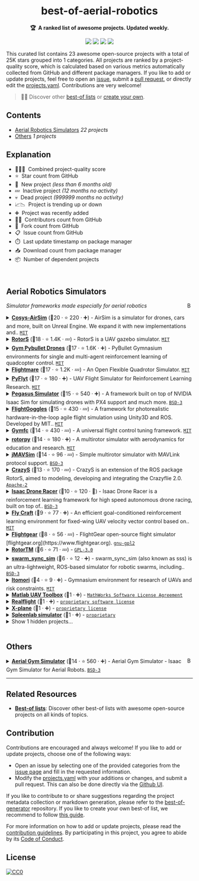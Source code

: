 <!-- markdownlint-disable -->
<h1 align="center">
    best-of-aerial-robotics
    <br>
</h1>

<p align="center">
    <strong>🏆&nbsp; A ranked list of awesome projects. Updated weekly.</strong>
</p>

<p align="center">
    <a href="https://best-of.org" title="Best-of Badge"><img src="http://bit.ly/3o3EHNN"></a>
    <a href="#Contents" title="Project Count"><img src="https://img.shields.io/badge/projects-23-blue.svg?color=5ac4bf"></a>
    <a href="#Contribution" title="Contributions are welcome"><img src="https://img.shields.io/badge/contributions-welcome-green.svg"></a>
    <a href="https://github.com/C-PANATORN/best-of-aerial-robotics/releases" title="Best-of Updates"><img src="https://img.shields.io/github/release-date/C-PANATORN/best-of-aerial-robotics?color=green&label=updated"></a>
</p>

This curated list contains 23 awesome open-source projects with a total of 25K stars grouped into 1 categories. All projects are ranked by a project-quality score, which is calculated based on various metrics automatically collected from GitHub and different package managers. If you like to add or update projects, feel free to open an [issue](https://github.com/C-PANATORN/best-of-aerial-robotics/issues/new/choose), submit a [pull request](https://github.com/C-PANATORN/best-of-aerial-robotics/pulls), or directly edit the [projects.yaml](https://github.com/C-PANATORN/best-of-aerial-robotics/edit/main/projects.yaml). Contributions are very welcome!

> 🧙‍♂️  Discover other [best-of lists](https://best-of.org) or [create your own](https://github.com/best-of-lists/best-of/blob/main/create-best-of-list.md).

## Contents

- [Aerial Robotics Simulators](#aerial-robotics-simulators) _22 projects_
- [Others](#others) _1 projects_

## Explanation
- 🥇🥈🥉&nbsp; Combined project-quality score
- ⭐️&nbsp; Star count from GitHub
- 🐣&nbsp; New project _(less than 6 months old)_
- 💤&nbsp; Inactive project _(12 months no activity)_
- 💀&nbsp; Dead project _(999999 months no activity)_
- 📈📉&nbsp; Project is trending up or down
- ➕&nbsp; Project was recently added
- 👨‍💻&nbsp; Contributors count from GitHub
- 🔀&nbsp; Fork count from GitHub
- 📋&nbsp; Issue count from GitHub
- ⏱️&nbsp; Last update timestamp on package manager
- 📥&nbsp; Download count from package manager
- 📦&nbsp; Number of dependent projects

<br>

## Aerial Robotics Simulators

<a href="#contents"><img align="right" width="15" height="15" src="https://git.io/JtehR" alt="Back to top"></a>

_Simulator frameworks made especially for aerial robotics_

<details><summary><b><a href="https://cosys-lab.github.io/Cosys-AirSim/">Cosys-AirSim</a></b> (🥇20 ·  ⭐ 220 · ➕) - AirSim is a simulator for drones, cars and more, built on Unreal Engine. We expand it with new implementations and.. <code><a href="http://bit.ly/34MBwT8">MIT</a></code></summary>

- [GitHub](https://github.com/Cosys-Lab/Cosys-AirSim) (👨‍💻 260 · 🔀 77 · 📥 5.6K · 📋 76 - 48% open · ⏱️ 16.04.2025):

	```
	git clone https://github.com/Cosys-Lab/Cosys-AirSim
	```
</details>
<details><summary><b><a href="https://github.com/ethz-asl/rotors_simulator">RotorS</a></b> (🥇18 ·  ⭐ 1.4K · 💤) - RotorS is a UAV gazebo simulator. <code><a href="http://bit.ly/34MBwT8">MIT</a></code></summary>

- [GitHub](https://github.com/ethz-asl/rotors_simulator) (👨‍💻 49 · 🔀 680 · 📋 380 - 42% open · ⏱️ 06.07.2021):

	```
	git clone https://github.com/ethz-asl/rotors_simulator
	```
</details>
<details><summary><b><a href="https://utiasdsl.github.io/gym-pybullet-drones/">Gym Pybullet Drones</a></b> (🥈17 ·  ⭐ 1.6K · ➕) - PyBullet Gymnasium environments for single and multi-agent reinforcement learning of quadcopter control. <code><a href="http://bit.ly/34MBwT8">MIT</a></code></summary>

- [GitHub](https://github.com/utiasDSL/gym-pybullet-drones) (👨‍💻 18 · 🔀 440 · 📋 220 - 49% open · ⏱️ 30.08.2025):

	```
	git clone https://github.com/utiasDSL/gym-pybullet-drones
	```
</details>
<details><summary><b><a href="https://uzh-rpg.github.io/flightmare/">Flightmare</a></b> (🥈17 ·  ⭐ 1.2K · 💤) - An Open Flexible Quadrotor Simulator. <code><a href="http://bit.ly/34MBwT8">MIT</a></code></summary>

- [GitHub](https://github.com/uzh-rpg/flightmare) (👨‍💻 7 · 🔀 360 · 📥 5.7K · 📋 170 - 65% open · ⏱️ 15.05.2023):

	```
	git clone https://github.com/uzh-rpg/flightmare
	```
</details>
<details><summary><b><a href="https://github.com/jjshoots/PyFlyt">PyFlyt</a></b> (🥈17 ·  ⭐ 180 · ➕) - UAV Flight Simulator for Reinforcement Learning Research. <code><a href="http://bit.ly/34MBwT8">MIT</a></code></summary>

- [GitHub](https://github.com/jjshoots/PyFlyt) (👨‍💻 11 · 🔀 33 · 📦 37 · 📋 57 - 24% open · ⏱️ 17.06.2025):

	```
	git clone https://github.com/jjshoots/PyFlyt
	```
- [PyPi](https://pypi.org/project/pyflyt) (📥 940 / month):
	```
	pip install pyflyt
	```
</details>
<details><summary><b><a href="https://pegasussimulator.github.io/PegasusSimulator/">Pegasus Simulator</a></b> (🥈15 ·  ⭐ 540 · ➕) - A framework built on top of NVIDIA Isaac Sim for simulating drones with PX4 support and much more. <code><a href="http://bit.ly/3aKzpTv">BSD-3</a></code></summary>

- [GitHub](https://github.com/PegasusSimulator/PegasusSimulator) (👨‍💻 4 · 🔀 100 · 📋 51 - 37% open · ⏱️ 20.07.2025):

	```
	git clone https://github.com/PegasusSimulator/PegasusSimulator
	```
</details>
<details><summary><b><a href="https://flightgoggles.mit.edu/">FlightGoggles</a></b> (🥈15 ·  ⭐ 430 · 💤) - A framework for photorealistic hardware-in-the-loop agile flight simulation using Unity3D and ROS. Developed by MIT.. <code><a href="http://bit.ly/34MBwT8">MIT</a></code></summary>

- [GitHub](https://github.com/mit-aera/FlightGoggles) (👨‍💻 9 · 🔀 97 · 📥 1.6K · 📋 170 - 11% open · ⏱️ 01.04.2024):

	```
	git clone https://github.com/mit-aera/FlightGoggles
	```
</details>
<details><summary><b><a href="http://wfk.io/neuroflight/">Gymfc</a></b> (🥈14 ·  ⭐ 430 · 💤) - A universal flight control tuning framework. <code><a href="http://bit.ly/34MBwT8">MIT</a></code></summary>

- [GitHub](https://github.com/wil3/gymfc) (🔀 100 · 📋 81 - 11% open · ⏱️ 07.10.2021):

	```
	git clone https://github.com/wil3/gymfc/
	```
</details>
<details><summary><b><a href="https://github.com/spencerfolk/rotorpy">rotorpy</a></b> (🥈14 ·  ⭐ 180 · ➕) - A multirotor simulator with aerodynamics for education and research. <code><a href="http://bit.ly/34MBwT8">MIT</a></code></summary>

- [GitHub](https://github.com/spencerfolk/rotorpy) (👨‍💻 5 · 🔀 41 · 📥 11 · 📋 17 - 5% open · ⏱️ 18.08.2025):

	```
	git clone https://github.com/spencerfolk/rotorpy
	```
</details>
<details><summary><b><a href="https://github.com/PX4/jMAVSim">jMAVSim</a></b> (🥈14 ·  ⭐ 96 · 💤) - Simple multirotor simulator with MAVLink protocol support. <code><a href="http://bit.ly/3aKzpTv">BSD-3</a></code></summary>

- [GitHub](https://github.com/PX4/jMAVSim) (👨‍💻 28 · 🔀 210 · 📋 52 - 30% open · ⏱️ 17.12.2021):

	```
	git clone https://github.com/PX4/jMAVSim
	```
</details>
<details><summary><b><a href="https://github.com/gsilano/CrazyS">CrazyS</a></b> (🥉13 ·  ⭐ 170 · 💤) - CrazyS is an extension of the ROS package RotorS, aimed to modeling, developing and integrating the Crazyflie 2.0. <code><a href="http://bit.ly/3nYMfla">Apache-2</a></code></summary>

- [GitHub](https://github.com/gsilano/CrazyS) (👨‍💻 2 · 🔀 84 · 📋 88 - 10% open · ⏱️ 11.08.2022):

	```
	git clone https://github.com/gsilano/CrazyS
	```
</details>
<details><summary><b><a href="https://github.com/kousheekc/isaac_drone_racer">Isaac Drone Racer</a></b> (🥉10 ·  ⭐ 120 · 🐣) - Isaac Drone Racer is a reinforcement learning framework for high speed autonomous drone racing, built on top of.. <code><a href="http://bit.ly/3aKzpTv">BSD-3</a></code></summary>

- [GitHub](https://github.com/kousheekc/isaac_drone_racer) (🔀 22 · 📋 5 - 20% open · ⏱️ 20.06.2025):

	```
	git clone https://github.com/kousheekc/isaac_drone_racer
	```
</details>
<details><summary><b><a href="https://github.com/GongXudong/fly-craft">Fly Craft</a></b> (🥉9 ·  ⭐ 77 · ➕) - An efficient goal-conditioned reinforcement learning environment for fixed-wing UAV velocity vector control based on.. <code><a href="http://bit.ly/34MBwT8">MIT</a></code></summary>

- [GitHub](https://github.com/GongXudong/fly-craft) (📦 4 · ⏱️ 02.07.2025):

	```
	git clone https://github.com/GongXudong/fly-craft
	```
- [PyPi](https://pypi.org/project/flycraft) (📥 130 / month):
	```
	pip install flycraft
	```
</details>
<details><summary><b><a href="https://www.flightgear.org/">Flightgear</a></b> (🥉8 ·  ⭐ 56 · 💤) - FlightGear open-source flight simulator [flightgear.org](https://www.flightgear.org). <code><a href="https://tldrlegal.com/search?q=gnu-gpl2">gnu-gpl2</a></code></summary>

- [GitLab](https://gitlab.com/flightgear/flightgear) (🔀 39 · 📋 340 - 47% open · ⏱️ 04.03.2015):

	```
	git clone https://gitlab.com/flightgear/flightgear
	```
</details>
<details><summary><b><a href="https://github.com/arplaboratory/RotorTM">RotorTM</a></b> (🥉6 ·  ⭐ 71 · 💤) -  <code><a href="http://bit.ly/2M0xdwT">GPL-3.0</a></code></summary>

- [GitHub](https://github.com/arplaboratory/RotorTM) (👨‍💻 3 · 🔀 14 · 📋 4 - 50% open · ⏱️ 09.06.2024):

	```
	git clone https://github.com/arplaboratory/RotorTM
	```
</details>
<details><summary><b><a href="https://github.com/shupx/swarm_sync_sim">swarm_sync_sim</a></b> (🥉6 ·  ⭐ 12 · ➕) - swarm_sync_sim (also known as sss) is an ultra-lightweight, ROS-based simulator for robotic swarms, including.. <code><a href="http://bit.ly/3aKzpTv">BSD-3</a></code></summary>

- [GitHub](https://github.com/shupx/swarm_sync_sim) (👨‍💻 6 · 🔀 1 · ⏱️ 18.03.2025):

	```
	git clone https://github.com/shupx/swarm_sync_sim
	```
</details>
<details><summary><b><a href="https://github.com/gustavo-moura/itomori">Itomori</a></b> (🥉4 ·  ⭐ 9 · ➕) - Gymnasium environment for research of UAVs and risk constraints. <code><a href="http://bit.ly/34MBwT8">MIT</a></code></summary>

- [GitHub](https://github.com/gustavo-moura/itomori) (⏱️ 29.10.2024):

	```
	git clone https://github.com/gustavo-moura/itomori
	```
</details>
<details><summary><b><a href="https://www.mathworks.com/products/uav.html">Matlab UAV Toolbox</a></b> (🥉1 · ➕) -  <code><a href="https://tldrlegal.com/search?q=MathWorks%20Software%20License%20Agreement">MathWorks Software License Agreement</a></code></summary>

- _No project information available._</details>
<details><summary><b><a href="https://www.realflight.com/">Realflight</a></b> (🥉1 · ➕) -  <code><a href="https://tldrlegal.com/search?q=proprietary%20software%20license">proprietary software license</a></code></summary>

- _No project information available._</details>
<details><summary><b><a href="https://www.x-plane.com/">X-plane</a></b> (🥉1 · ➕) -  <code><a href="https://tldrlegal.com/search?q=proprietary%20license">proprietary license</a></code></summary>

- _No project information available._</details>
<details><summary><b><a href="https://spleenlab.com/">Spleenlab simulator</a></b> (🥉1 · ➕) -  <code><a href="https://tldrlegal.com/search?q=proprietary">proprietary</a></code></summary>

- _No project information available._</details>
<details><summary>Show 1 hidden projects...</summary>

- <b><a href="https://github.com/microsoft/AirSim">airsim</a></b> (🥇32 ·  ⭐ 17K · ➕) - Open source simulator for autonomous vehicles built on Unreal Engine / Unity, from Microsoft AI & Research. <code><a href="http://bit.ly/34MBwT8">MIT</a></code>
</details>
<br>

## Others

<a href="#contents"><img align="right" width="15" height="15" src="https://git.io/JtehR" alt="Back to top"></a>

<details><summary><b><a href="https://ntnu-arl.github.io/aerial_gym_simulator/">Aerial Gym Simulator</a></b> (🥇14 ·  ⭐ 560 · ➕) - Aerial Gym Simulator - Isaac Gym Simulator for Aerial Robots. <code><a href="http://bit.ly/3aKzpTv">BSD-3</a></code></summary>

- [GitHub](https://github.com/ntnu-arl/aerial_gym_simulator) (👨‍💻 4 · 🔀 86 · 📋 41 - 26% open · ⏱️ 07.07.2025):

	```
	git clone https://github.com/ntnu-arl/aerial_gym_simulator
	```
</details>

---

## Related Resources

- [**Best-of lists**](https://best-of.org): Discover other best-of lists with awesome open-source projects on all kinds of topics.

## Contribution

Contributions are encouraged and always welcome! If you like to add or update projects, choose one of the following ways:

- Open an issue by selecting one of the provided categories from the [issue page](https://github.com/C-PANATORN/best-of-aerial-robotics/issues/new/choose) and fill in the requested information.
- Modify the [projects.yaml](https://github.com/C-PANATORN/best-of-aerial-robotics/blob/main/projects.yaml) with your additions or changes, and submit a pull request. This can also be done directly via the [Github UI](https://github.com/C-PANATORN/best-of-aerial-robotics/edit/main/projects.yaml).

If you like to contribute to or share suggestions regarding the project metadata collection or markdown generation, please refer to the [best-of-generator](https://github.com/best-of-lists/best-of-generator) repository. If you like to create your own best-of list, we recommend to follow [this guide](https://github.com/best-of-lists/best-of/blob/main/create-best-of-list.md).

For more information on how to add or update projects, please read the [contribution guidelines](https://github.com/C-PANATORN/best-of-aerial-robotics/blob/main/CONTRIBUTING.md). By participating in this project, you agree to abide by its [Code of Conduct](https://github.com/C-PANATORN/best-of-aerial-robotics/blob/main/.github/CODE_OF_CONDUCT.md).

## License

[![CC0](https://mirrors.creativecommons.org/presskit/buttons/88x31/svg/by-sa.svg)](https://creativecommons.org/licenses/by-sa/4.0/)
